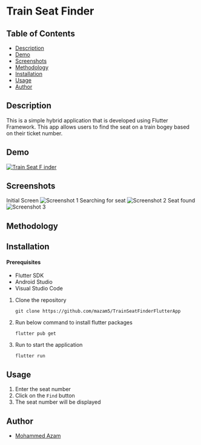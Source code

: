 # Train Seat Finder

## Table of Contents

- [Description](#description)
- [Demo](#demo)
- [Screenshots](#screenshots)
- [Methodology](#methodology)
- [Installation](#installation)
- [Usage](#usage)
- [Author](#author)

## Description

This is a simple hybrid application that is developed using Flutter Framework.
This app allows users to find the seat on a train bogey based on their ticket number.

## Demo

[![Train Seat F
   inder](https://img.youtube.com/vi/9Z3Z4X6Z5ZI/0.jpg)](https://youtube.com/shorts/R3lUYNMvIiA?feature=share)

## Screenshots

Initial Screen
![Screenshot 1](/screenshots/1.png)
Searching for seat
![Screenshot 2](/screenshots/2.png)
Seat found
![Screenshot 3](/screenshots/3.png)

## Methodology

## Installation

#### Prerequisites

- Flutter SDK
- Android Studio
- Visual Studio Code

1. Clone the repository

   ```
   git clone https://github.com/mazam5/TrainSeatFinderFlutterApp
   ```

2. Run below command to install flutter packages

   ```
   flutter pub get
   ```

3. Run to start the application

   ```
   flutter run
   ```

## Usage

1. Enter the seat number
2. Click on the `Find` button
3. The seat number will be displayed

## Author

- [Mohammed Azam](https://www.linkedin.com/in/azam5/)
